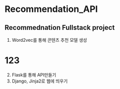 # Recommendation_API

## Recommednation Fullstack project

1. Word2vec를 통해 콘텐츠 추천 모델 생성
# 123
2. Flask를 통해 API만들기
3. Django, Jinja2로 웹에 띄우기
